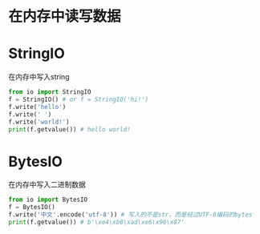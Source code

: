 # 在内存中读写数据

# StringIO
在内存中写入string
```python
from io import StringIO
f = StringIO() # or f = StringIO('hi!')
f.write('hello')
f.write(' ')
f.write('world!')
print(f.getvalue()) # hello world!
```

# BytesIO
在内存中写入二进制数据
```python
from io import BytesIO
f = BytesIO()
f.write('中文'.encode('utf-8')) # 写入的不是str，而是经过UTF-8编码的bytes
print(f.getvalue()) # b'\xe4\xb8\xad\xe6\x96\x87'
```